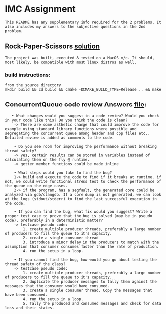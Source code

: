 # IMC Assignment
    This README has any supplementary info required for the 2 problems. It also includes my answers to the subjective questions in the 2nd problem.

## Rock-Paper-Scissors [solution](./rock_paper_scissor/main.cpp)
    The project was built, executed & tested on a MacOS m/c. It should, most likely, be compatible with most linux distros as well. 
### build instructions:
    from the source directory
    mkdir build && cd build && cmake -DCMAKE_BUILD_TYPE=Release .. && make

## ConcurrentQueue code review Answers [file](./concurrent_queue/ConcurrentQueue.cpp):
```     
   • What changes would you suggest in a code review? Would you check in your code like this? Do you think the code is clean? 
    -> There are some asthetic change that could improve the code for example using standard library functions where possible and segregating the concurrent queue among header and cpp files etc.. Detailed review is added as comments to the code.

    • Do you see room for improving the performance without breaking thread safety?
    -> yes, certain results can be stored in variables instead of calculating them on the fly @ runtime.
    -> getter member functions could be made inline 
    
    • What steps would you take to find the bug?
    1-> build and execute the code to find if it breaks at runtime. if not, we could write functional stress test to check the performance of the queue on the edge cases.
    2-> if the program, has a segfault, the generated core could be analyzed via gdb/clangdb. If a core dump is not generated, we can look at the logs (stdout/stderr) to find the last successful execution in the code.

    • If you can find the bug, what fix would you suggest? Write a proper test case to prove that the bug is solved (may be in pseudo code), preferably in a deterministic matter?
    -> testcase pseudo code:
        1. create multiple producer threads, preferably a large number of producers to fill the queue to it's capacity.
        2. create a single consumer thread 
        3. introduce a minor delay in the producers to match with the assumption that consumer consumes faster than the rate of production.
        4. run the setup in a loop.

    • If you cannot find the bug, how would you go about testing the thread safety of the class?
    -> testcase pseudo code:
        1. create multiple producer threads, preferably a large number of producers to fill the queue to it's capacity.
        2. duplicate the producer messages to tally them against the messages that the consumer would have consumed.
        3. create a single consumer thread. Copy the messages that have been consumed.
        4. run the setup in a loop.
        5. Tally the produced and consumed messages and check for data loss and their states.
```

